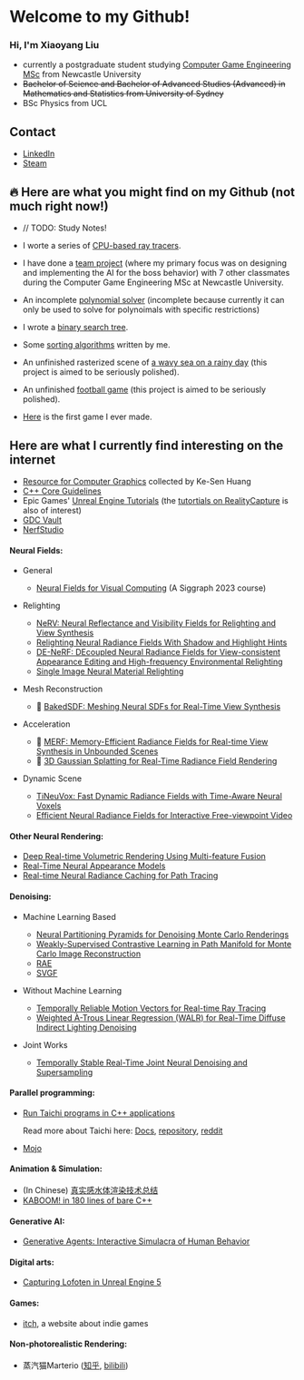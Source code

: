 # Welcome to my Github!

### Hi, I'm Xiaoyang Liu

- currently a postgraduate student studying [Computer Game Engineering MSc](https://www.ncl.ac.uk/postgraduate/degrees/5152f/) from Newcastle University
- ~~Bachelor of Science and Bachelor of Advanced Studies (Advanced) in Mathematics and Statistics from University of Sydney~~
- BSc Physics from UCL

## Contact

- [LinkedIn](https://linkedin.com/in/xiaoyang-liu-642b74aa)
- [Steam](https://steamcommunity.com/id/iq404/)

## 🔥 Here are what you might find on my Github (not much right now!)

- // TODO: Study Notes!

- I worte a series of [CPU-based ray tracers](https://github.com/IQ404/cpu-based-ray-tracer).

- I have done a [team project](https://github.com/blacktack2/MastersGroupProject2023) (where my primary focus was on designing and implementing the AI for the boss behavior) with 7 other classmates during the Computer Game Engineering MSc at Newcastle University.
    
- An incomplete [polynomial solver](https://github.com/IQ404/Coursework-CSC8501) (incomplete because currently it can only be used to solve for polynoimals with specific restrictions)
    
- I wrote a [binary search tree](https://github.com/IQ404/BinarySearchTree-CSC8501).

- Some [sorting algorithms](https://github.com/IQ404/TheFastestSorter-CSC8501) written by me.
  
- An unfinished rasterized scene of [a wavy sea on a rainy day](https://github.com/IQ404/FinalProject-CSC8502) (this project is aimed to be seriously polished).
  
- An unfinished [football game](https://github.com/IQ404/FinalProject-CSC8503) (this project is aimed to be seriously polished).

- [Here](https://github.com/IQ404/MyFirstGame) is the first game I ever made.

## Here are what I currently find interesting on the internet

- [Resource for Computer Graphics](https://kesen.realtimerendering.com/) collected by Ke-Sen Huang
- [C++ Core Guidelines](https://isocpp.github.io/CppCoreGuidelines/CppCoreGuidelines)
- Epic Games' [Unreal Engine Tutorials](https://dev.epicgames.com/community/unreal-engine/learning) (the [tutortials on RealityCapture](https://dev.epicgames.com/community/capturing-reality/learning) is also of interest)
- [GDC Vault](https://www.gdcvault.com/)
- [NerfStudio](https://docs.nerf.studio/en/latest/)

#### Neural Fields:

- General

  - [Neural Fields for Visual Computing](https://neuralfields.cs.brown.edu/siggraph23.html) (A Siggraph 2023 course)

- Relighting

  - [NeRV: Neural Reflectance and Visibility Fields for Relighting and View Synthesis](https://pratulsrinivasan.github.io/nerv/)
  - [Relighting Neural Radiance Fields With Shadow and Highlight Hints](https://nrhints.github.io/)
  - [DE-NeRF: DEcoupled Neural Radiance Fields for View-consistent Appearance Editing and High-frequency Environmental Relighting](http://geometrylearning.com/DE-NeRF/)
  - [Single Image Neural Material Relighting](https://www.cs.wm.edu/~ppeers/showPublication.php?id=Bieron:2023:SIN)

- Mesh Reconstruction

  - :star2: [BakedSDF: Meshing Neural SDFs for Real-Time View Synthesis](https://bakedsdf.github.io/)

- Acceleration

  - :star2: [MERF: Memory-Efficient Radiance Fields for Real-time View Synthesis in Unbounded Scenes](https://creiser.github.io/merf/)
  - :star2: [3D Gaussian Splatting for Real-Time Radiance Field Rendering](https://repo-sam.inria.fr/fungraph/3d-gaussian-splatting/)

- Dynamic Scene

  - [TiNeuVox: Fast Dynamic Radiance Fields with Time-Aware Neural Voxels](https://jaminfong.cn/tineuvox/)
  - [Efficient Neural Radiance Fields for Interactive Free-viewpoint Video](https://zju3dv.github.io/enerf/)

#### Other Neural Rendering:

- [Deep Real-time Volumetric Rendering Using Multi-feature Fusion](https://onethousandwu.com/publication/mrpnn)
- [Real-Time Neural Appearance Models](https://research.nvidia.com/labs/rtr/neural_appearance_models/)
- [Real-time Neural Radiance Caching for Path Tracing](https://research.nvidia.com/publication/2021-06_real-time-neural-radiance-caching-path-tracing)

#### Denoising:

- Machine Learning Based

  - [Neural Partitioning Pyramids for Denoising Monte Carlo Renderings](https://balint.io/nppd/)
  - [Weakly-Supervised Contrastive Learning in Path Manifold for Monte Carlo Image Reconstruction](https://iycho.notion.site/iycho/Weakly-Supervised-Contrastive-Learning-in-Path-Manifold-for-Monte-Carlo-Image-Reconstruction-d3f58f37e33b491d8fdaef43814c3a3c)
  - [RAE](https://research.nvidia.com/publication/2017-07_interactive-reconstruction-monte-carlo-image-sequences-using-recurrent)
  - [SVGF](https://research.nvidia.com/publication/2017-07_spatiotemporal-variance-guided-filtering-real-time-reconstruction-path-traced)

- Without Machine Learning

  - [Temporally Reliable Motion Vectors for Real-time Ray Tracing](https://sites.cs.ucsb.edu/~lingqi/publications/paper_trmv.pdf)
  - [Weighted À-Trous Linear Regression (WALR) for Real-Time Diffuse Indirect Lighting Denoising](https://gpuopen.com/download/publications/GPUOpen2022_WALR.pdf)

- Joint Works

  - [Temporally Stable Real-Time Joint Neural Denoising and Supersampling](https://www.intel.com/content/www/us/en/developer/articles/technical/temporally-stable-denoising-and-supersampling.html)

#### Parallel programming:

- [Run Taichi programs in C++ applications](https://docs.taichi-lang.org/docs/tutorial)

  Read more about Taichi here: [Docs](https://docs.taichi-lang.org/), [repository](https://github.com/taichi-dev/taichi), [reddit](https://www.reddit.com/r/taichi_lang/)

- [Mojo](https://www.modular.com/mojo)

#### Animation & Simulation:

- (In Chinese) [真实感水体渲染技术总结](https://zhuanlan.zhihu.com/p/95917609)
- [KABOOM! in 180 lines of bare C++](https://github.com/ssloy/tinykaboom/wiki/KABOOM!-in-180-lines-of-code)

#### Generative AI:

- [Generative Agents: Interactive Simulacra of Human Behavior](https://arxiv.org/pdf/2304.03442.pdf)

#### Digital arts:

- [Capturing Lofoten in Unreal Engine 5](https://www.youtube.com/watch?v=ifryjffUJT8&t=683s)

#### Games:

- [itch](https://itch.io/), a website about indie games

#### Non-photorealistic Rendering:

- 蒸汽猫Marterio ([知乎](https://www.zhihu.com/people/marterio/posts), [bilibili](https://space.bilibili.com/8395085))



<!--
**IQ404/IQ404** is a ✨ _special_ ✨ repository because its `README.md` (this file) appears on your GitHub profile.

Here are some ideas to get you started:

- 🔭 I’m currently working on ...
- 🌱 I’m currently learning ...
- 👯 I’m looking to collaborate on ...
- 🤔 I’m looking for help with ...
- 💬 Ask me about ...
- 📫 How to reach me: ...
- 😄 Pronouns: ...
- ⚡ Fun fact: ...
-->
